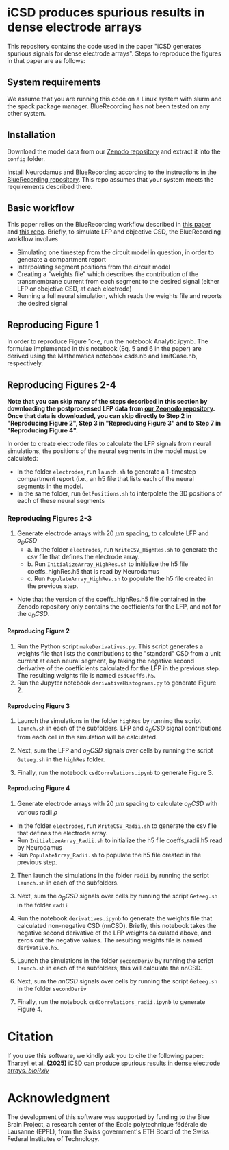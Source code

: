 # iCSD produces spurious results in dense electrode arrays

This repository contains the code used in the paper "iCSD generates spurious signals for dense electrode arrays". Steps to reproduce the figures in that paper are as follows:

## System requirements

We assume that you are running this code on a Linux system with slurm and the spack package manager. BlueRecording has not been tested on any other system. 

## Installation
Download the model data from our [Zenodo repository](https://zenodo.org/records/11113043) and extract it into the `config` folder.

Install Neurodamus and BlueRecording according to the instructions in the [BlueRecording repository](github.com/BlueBrain/BlueRecording). This repo assumes that your system meets the requirements described there.

## Basic workflow
This paper relies on the BlueRecording workflow described in [this paper](https://www.biorxiv.org/content/10.1101/2024.05.14.591849v1) and [this repo]((github.com/BlueBrain/BlueRecording)). Briefly, to simulate LFP and objective CSD, the BlueRecording workflow involves
- Simulating one timestep from the circuit model in question, in order to generate a compartment report
- Interpolating segment positions from the circuit model
- Creating a "weights file" which describes the contribution of the transmembrane current from each segment to the desired signal (either LFP or obejctive CSD, at each electrode)
- Running a full neural simulation, which reads the weights file and reports the desired signal

## Reproducing Figure 1

In order to reproduce Figure 1c-e, run the notebook Analytic.ipynb. The formulae implemented in this notebook (Eq. 5 and 6 in the paper) are derived using the Mathematica notebook csds.nb and limitCase.nb, respectively.

## Reproducing Figures 2-4

**Note that you can skip many of the steps described in this section by downloading the postprocessed LFP data from [our Zeonodo repository](https://zenodo.org/records/14998743). Once that data is downloaded, you can skip directly to Step 2 in "Reproducing Figure 2", Step 3 in "Reproducing Figure 3" and to Step 7 in "Reproducing Figure 4".**

In order to create electrode files to calculate the LFP signals from neural simulations, the positions of the neural segments in the model must be calculated:
- In the folder `electrodes`, run `launch.sh` to generate a 1-timestep compartment report (i.e., an h5 file that lists each of the neural segments in the model.
- In the same folder, run `GetPositions.sh` to interpolate the 3D positions of each of these neural segments

### Reproducing Figures 2-3

1. Generate electrode arrays with 20 $\mu m$ spacing, to calculate LFP and $o_DCSD$
   * a. In the folder `electrodes`, run `WriteCSV_HighRes.sh` to generate the csv file that defines the electrode array.
   * b. Run `InitializeArray_HighRes.sh` to initialize the h5 file coeffs_highRes.h5 that is read by Neurodamus
   * c. Run `PopulateArray_HighRes.sh` to populate the h5 file created in the previous step.
     
* Note that the version of the coeffs_highRes.h5 file contained in the Zenodo repository only contains the coefficients for the LFP, and not for the $o_DCSD$. 
  
#### Reproducing Figure 2

1. Run the Python script `makeDerivatives.py`. This script generates a weights file that lists the contributions to the "standard" CSD from a unit current at each neural segment, by taking the negative second derivative of the coefficients calculated for the LFP in the previous step. The resulting weights file is named `csdCoeffs.h5`.
2. Run the Jupyter notebook `derivativeHistograms.py` to generate Figure 2.

#### Reproducing Figure 3

1. Launch the simulations in the folder `highRes` by running the script `launch.sh` in each of the subfolders. LFP and $o_DCSD$ signal contributions from each cell in the simulation will be calculated.

2. Next, sum the LFP and $o_DCSD$ signals over cells by running the script `Geteeg.sh` in the `highRes` folder.

3. Finally, run the notebook `csdCorrelations.ipynb` to generate Figure 3.

#### Reproducing Figure 4

1. Generate electrode arrays with 20 $\mu m$ spacing to calculate $o_DCSD$ with various radii $\rho$
- In the folder `electrodes`, run `WriteCSV_Radii.sh` to generate the csv file that defines the electrode array.
- Run `InitializeArray_Radii.sh` to initialize the h5 file coeffs_radii.h5 read by Neurodamus
- Run `PopulateArray_Radii.sh` to populate the h5 file created in the previous step.

2. Then launch the simulations in the folder `radii` by running the script `launch.sh` in each of the subfolders.

3. Next, sum the $o_DCSD$ signals over cells by running the script `Geteeg.sh` in the folder `radii`

4. Run the notebook `derivatives.ipynb` to generate the weights file that calculated non-negative CSD (nnCSD). Briefly, this notebook takes the negative second derivative of the LFP weights calculated above, and zeros out the negative values. The resulting weights file is named `derivative.h5`.

5. Launch the simulations in the folder `secondDeriv` by running the script `launch.sh` in each of the subfolders; this will calculate the nnCSD.

6. Next, sum the $nnCSD$ signals over cells by running the script `Geteeg.sh` in the folder `secondDeriv`

7. Finally, run the notebook `csdCorrelations_radii.ipynb` to generate Figure 4.

# Citation
If you use this software, we kindly ask you to cite the following paper: [Tharayil et al. **(2025)** iCSD can produce spurious results in dense electrode arrays. *bioRxiv*](https://doi.org/10.1101/2025.05.02.651822)

# Acknowledgment
The development of this software was supported by funding to the Blue Brain Project, a research center of the École polytechnique fédérale de Lausanne (EPFL), from the Swiss government's ETH Board of the Swiss Federal Institutes of Technology.
